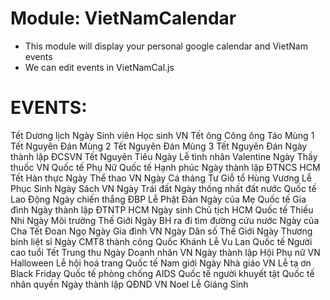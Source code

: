 # Module: VietNamCalendar

- This module will display your personal google calendar and VietNam events
- We can edit events in VietNamCal.js

# EVENTS:
Tết Dương lịch
Ngày Sinh viên Học sinh VN
Tết ông Công ông Táo
Mùng 1 Tết Nguyên Đán
Mùng 2 Tết Nguyên Đán
Mùng 3 Tết Nguyên Đán
Ngày thành lập ĐCSVN
Tết Nguyên Tiêu
Ngày Lễ tình nhân Valentine
Ngày Thầy thuốc VN
Quốc tế Phụ Nữ
Quốc tế Hạnh phúc
Ngày thành lập ĐTNCS HCM
Tết Hàn thực
Ngày Thể thao VN
Ngày Cá tháng Tư
Giỗ tổ Hùng Vương
Lễ Phục Sinh
Ngày Sách VN
Ngày Trái đất
Ngày thống nhất đất nước
Quốc tế Lao Động
Ngày chiến thắng ĐBP
Lễ Phật Đản
Ngày của Mẹ
Quốc tế Gia đình
Ngày thành lập ĐTNTP HCM
Ngày sinh Chủ tịch HCM
Quốc tế Thiếu Nhi
Ngày Môi trường Thế Giới
Ngày BH ra đi tìm đường cứu nước
Ngày của Cha
Tết Đoan Ngọ
Ngày Gia đình VN
Ngày Dân số Thế Giới
Ngày Thương binh liệt sĩ
Ngày CMT8 thành công
Quốc Khánh
Lễ Vu Lan
Quốc tế Người cao tuổi
Tết Trung thu
Ngày Doanh nhân VN
Ngày thành lập Hội Phụ nữ VN
Halloween Lễ hội hoá trang
Quốc tế Nam giới
Ngày Nhà giáo VN
Lễ tạ ơn
Black Friday
Quốc tế phòng chống AIDS
Quốc tế người khuyết tật
Quốc tế nhân quyền
Ngày thành lập QĐND VN
Noel Lễ Giáng Sinh

